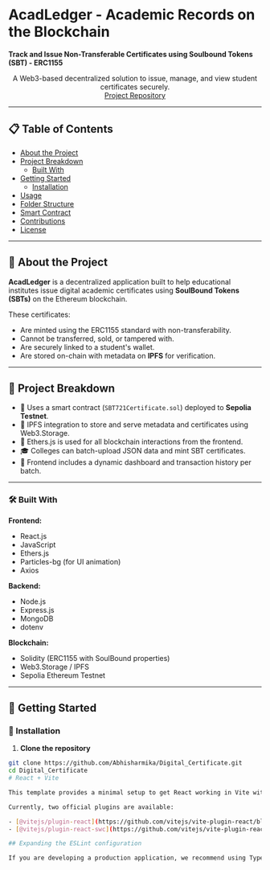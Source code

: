 # AcadLedger - Academic Records on the Blockchain

**Track and Issue Non-Transferable Certificates using Soulbound Tokens (SBT) - ERC1155**

<p align="center">
  A Web3-based decentralized solution to issue, manage, and view student certificates securely.<br/>
  <a href="https://github.com/Abhisharmika/Digital_Certificate">Project Repository</a>
</p>

---

## 📋 Table of Contents

- [About the Project](#about-the-project)
- [Project Breakdown](#project-breakdown)
  - [Built With](#built-with)
- [Getting Started](#getting-started)
  - [Installation](#installation)
- [Usage](#usage)
- [Folder Structure](#folder-structure)
- [Smart Contract](#smart-contract)
- [Contributions](#contributions)
- [License](#license)

---

## 🧐 About the Project

**AcadLedger** is a decentralized application built to help educational institutes issue digital academic certificates using **SoulBound Tokens (SBTs)** on the Ethereum blockchain.

These certificates:
- Are minted using the ERC1155 standard with non-transferability.
- Cannot be transferred, sold, or tampered with.
- Are securely linked to a student's wallet.
- Are stored on-chain with metadata on **IPFS** for verification.

---

## 🔨 Project Breakdown

- 🚀 Uses a smart contract (`SBT721Certificate.sol`) deployed to **Sepolia Testnet**.
- 🧾 IPFS integration to store and serve metadata and certificates using Web3.Storage.
- 🔗 Ethers.js is used for all blockchain interactions from the frontend.
- 🎓 Colleges can batch-upload JSON data and mint SBT certificates.
- 🧠 Frontend includes a dynamic dashboard and transaction history per batch.

---

### 🛠 Built With

**Frontend:**
- React.js
- JavaScript
- Ethers.js
- Particles-bg (for UI animation)
- Axios

**Backend:**
- Node.js
- Express.js
- MongoDB
- dotenv

**Blockchain:**
- Solidity (ERC1155 with SoulBound properties)
- Web3.Storage / IPFS
- Sepolia Ethereum Testnet

---

## 🚀 Getting Started

### 🔨 Installation

1. **Clone the repository**

```bash
git clone https://github.com/Abhisharmika/Digital_Certificate.git
cd Digital_Certificate
# React + Vite

This template provides a minimal setup to get React working in Vite with HMR and some ESLint rules.

Currently, two official plugins are available:

- [@vitejs/plugin-react](https://github.com/vitejs/vite-plugin-react/blob/main/packages/plugin-react) uses [Babel](https://babeljs.io/) for Fast Refresh
- [@vitejs/plugin-react-swc](https://github.com/vitejs/vite-plugin-react/blob/main/packages/plugin-react-swc) uses [SWC](https://swc.rs/) for Fast Refresh

## Expanding the ESLint configuration

If you are developing a production application, we recommend using TypeScript with type-aware lint rules enabled. Check out the [TS template](https://github.com/vitejs/vite/tree/main/packages/create-vite/template-react-ts) for information on how to integrate TypeScript and [`typescript-eslint`](https://typescript-eslint.io) in your project.
